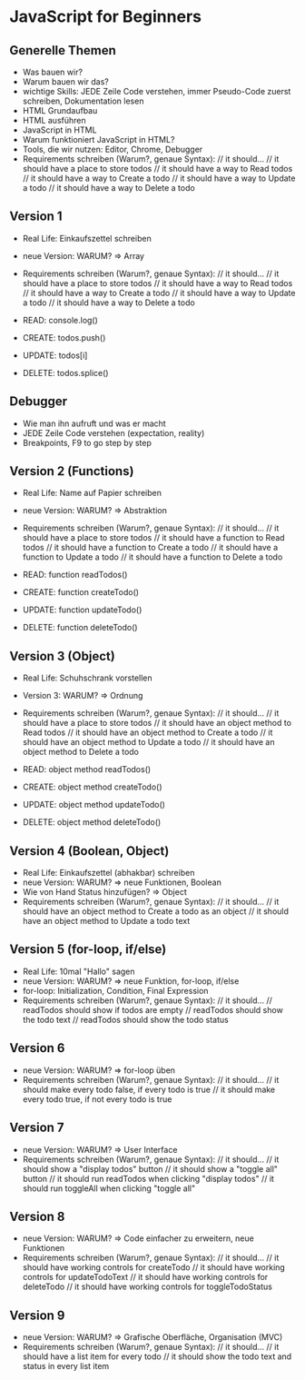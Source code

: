 # JavaScript for Beginners

## Generelle Themen

- Was bauen wir?
- Warum bauen wir das?
- wichtige Skills: JEDE Zeile Code verstehen, immer Pseudo-Code zuerst schreiben, Dokumentation lesen
- HTML Grundaufbau
- HTML ausführen
- JavaScript in HTML
- Warum funktioniert JavaScript in HTML?
- Tools, die wir nutzen: Editor, Chrome, Debugger
- Requirements schreiben (Warum?, genaue Syntax): // it should...
  // it should have a place to store todos
  // it should have a way to Read todos
  // it should have a way to Create a todo
  // it should have a way to Update a todo
  // it should have a way to Delete a todo

## Version 1

- Real Life: Einkaufszettel schreiben
- neue Version: WARUM? => Array
- Requirements schreiben (Warum?, genaue Syntax): // it should...
  // it should have a place to store todos
  // it should have a way to Read todos
  // it should have a way to Create a todo
  // it should have a way to Update a todo
  // it should have a way to Delete a todo

- READ: console.log()
- CREATE: todos.push()
- UPDATE: todos[i]
- DELETE: todos.splice()

## Debugger

- Wie man ihn aufruft und was er macht
- JEDE Zeile Code verstehen (expectation, reality)
- Breakpoints, F9 to go step by step

## Version 2 (Functions)

- Real Life: Name auf Papier schreiben
- neue Version: WARUM? => Abstraktion
- Requirements schreiben (Warum?, genaue Syntax): // it should...
  // it should have a place to store todos
  // it should have a function to Read todos
  // it should have a function to Create a todo
  // it should have a function to Update a todo
  // it should have a function to Delete a todo

- READ: function readTodos()
- CREATE: function createTodo()
- UPDATE: function updateTodo()
- DELETE: function deleteTodo()

## Version 3 (Object)

- Real Life: Schuhschrank vorstellen
- Version 3: WARUM? => Ordnung
- Requirements schreiben (Warum?, genaue Syntax): // it should...
  // it should have a place to store todos
  // it should have an object method to Read todos
  // it should have an object method to Create a todo
  // it should have an object method to Update a todo
  // it should have an object method to Delete a todo

- READ: object method readTodos()
- CREATE: object method createTodo()
- UPDATE: object method updateTodo()
- DELETE: object method deleteTodo()

## Version 4 (Boolean, Object)

- Real Life: Einkaufszettel (abhakbar) schreiben
- neue Version: WARUM? => neue Funktionen, Boolean
- Wie von Hand Status hinzufügen? => Object
- Requirements schreiben (Warum?, genaue Syntax): // it should...
  // it should have an object method to Create a todo as an object
  // it should have an object method to Update a todo text

## Version 5 (for-loop, if/else)

- Real Life: 10mal "Hallo" sagen
- neue Version: WARUM? => neue Funktion, for-loop, if/else
- for-loop: Initialization, Condition, Final Expression
- Requirements schreiben (Warum?, genaue Syntax): // it should...
  // readTodos should show if todos are empty
  // readTodos should show the todo text
  // readTodos should show the todo status

## Version 6

- neue Version: WARUM? => for-loop üben
- Requirements schreiben (Warum?, genaue Syntax): // it should...
  // it should make every todo false, if every todo is true
  // it should make every todo true, if not every todo is true

## Version 7

- neue Version: WARUM? => User Interface
- Requirements schreiben (Warum?, genaue Syntax): // it should...
  // it should show a "display todos" button
  // it should show a "toggle all" button
  // it should run readTodos when clicking "display todos"
  // it should run toggleAll when clicking "toggle all"

## Version 8

- neue Version: WARUM? => Code einfacher zu erweitern, neue Funktionen
- Requirements schreiben (Warum?, genaue Syntax): // it should...
  // it should have working controls for createTodo
  // it should have working controls for updateTodoText
  // it should have working controls for deleteTodo
  // it should have working controls for toggleTodoStatus

## Version 9

- neue Version: WARUM? => Grafische Oberfläche, Organisation (MVC)
- Requirements schreiben (Warum?, genaue Syntax): // it should...
  // it should have a list item for every todo
  // it should show the todo text and status in every list item
